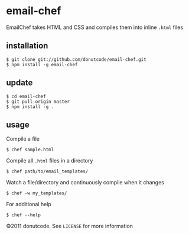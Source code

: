 # email-chef

EmailChef takes HTML and CSS and compiles them into inline `.html` files

## installation

    $ git clone git://github.com/donutcode/email-chef.git
    $ npm install -g email-chef

## update

    $ cd email-chef
    $ git pull origin master
    $ npm install -g .
    
## usage

Compile a file

    $ chef sample.html

Compile all `.html` files in a directory

    $ chef path/to/email_templates/
    
Watch a file/directory and continuously compile when it changes

    $ chef -w my_templates/
    
For additional help

    $ chef --help
    
&copy;2011 donutcode. See `LICENSE` for more information
